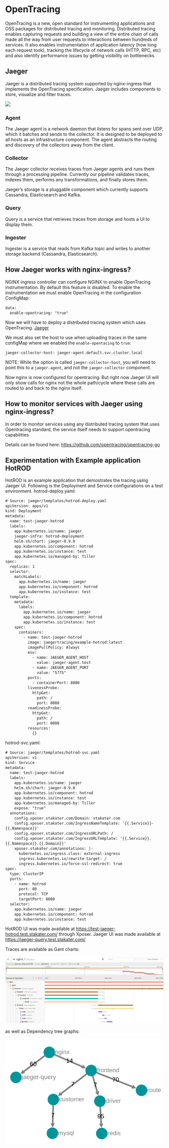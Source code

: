 # OpenTracing

OpenTracing is a new, open standard for instrumenting applications and OSS packages for distributed tracing and monitoring. Distributed tracing enables capturing requests and building a view of the entire chain of calls made all the way from user requests to interactions between hundreds of services. It also enables instrumentation of application latency (how long each request took), tracking the lifecycle of network calls (HTTP, RPC, etc) and also identify performance issues by getting visibility on bottlenecks.

## Jaeger

Jaeger is a distributed tracing system supported by nginx-ingress that implements the OpenTracing specification. Jaeger includes components to store, visualize and filter traces.

<img align="centre" src="https://www.jaegertracing.io/img/architecture.png">

### Agent
The Jaeger agent is a network daemon that listens for spans sent over UDP, which it batches and sends to the collector. It is designed to be deployed to all hosts as an infrastructure component. The agent abstracts the routing and discovery of the collectors away from the client.

### Collector
The Jaeger collector receives traces from Jaeger agents and runs them through a processing pipeline. Currently our pipeline validates traces, indexes them, performs any transformations, and finally stores them.

Jaeger’s storage is a pluggable component which currently supports Cassandra, Elasticsearch and Kafka.

### Query
Query is a service that retrieves traces from storage and hosts a UI to display them.

### Ingester
Ingester is a service that reads from Kafka topic and writes to another storage backend (Cassandra, Elasticsearch).

## How Jaeger works with nginx-ingress?
NGINX ingress controller can configure NGINX to enable OpenTracing instrumentation. By default this feature is disabled.
To enable the instrumentation we must enable OpenTracing in the configuration ConfigMap:
```
data:
  enable-opentracing: "true"
```

Now we will have to deploy a distributed tracing system which uses OpenTracing.
[Jaeger](https://github.com/jaegertracing/jaeger)

We must also set the host to use when uploading traces in the same configMap where we enabled the `enable-opentacing` to `true`:
```
jaeger-collector-host: jaeger-agent.default.svc.cluster.local
```
NOTE: While the option is called `jaeger-collector-host`, you will need to point this to a `jaeger-agent`, and not the `jaeger-collector` component.  

Now nginx is now configured for opentracing. But right now Jaeger UI will only show calls for nginx not the whole path/cycle where these calls are routed to and back to the nginx itself.

## How to monitor services with Jaeger using nginx-ingress?

In order to monitor services using any distributed tracing system that uses Opentracing standard, the service itself needs to support opentracing capabilities

Details can be found here: https://github.com/opentracing/opentracing-go

## Experimentation with Example application HotROD
HotROD is an example application that demostrates the tracing using Jaeger UI.
Following is the Deployment and Service configurations on a test environment.
hotrod-deploy.yaml:
```
# Source: jaeger/templates/hotrod-deploy.yaml
apiVersion: apps/v1
kind: Deployment
metadata:
  name: test-jaeger-hotrod
  labels:
    app.kubernetes.io/name: jaeger
    jaeger-infra: hotrod-deployment
    helm.sh/chart: jaeger-0.9.0
    app.kubernetes.io/component: hotrod
    app.kubernetes.io/instance: test
    app.kubernetes.io/managed-by: Tiller
spec:
  replicas: 1
  selector:
    matchLabels:
      app.kubernetes.io/name: jaeger
      app.kubernetes.io/component: hotrod
      app.kubernetes.io/instance: test
  template:
    metadata:
      labels:
        app.kubernetes.io/name: jaeger
        app.kubernetes.io/component: hotrod
        app.kubernetes.io/instance: test
    spec:
      containers:
        - name: test-jaeger-hotrod
          image: jaegertracing/example-hotrod:latest
          imagePullPolicy: Always
          env:
            - name: JAEGER_AGENT_HOST
              value: jaeger-agent.test
            - name: JAEGER_AGENT_PORT
              value: "5775"
          ports:
            - containerPort: 8080
          livenessProbe:
            httpGet:
              path: /
              port: 8080
          readinessProbe:
            httpGet:
              path: /
              port: 8080
          resources:
            {}
```
hotrod-svc.yaml:
```
# Source: jaeger/templates/hotrod-svc.yaml
apiVersion: v1
kind: Service
metadata:
  name: test-jaeger-hotrod
  labels:
    app.kubernetes.io/name: jaeger
    helm.sh/chart: jaeger-0.9.0
    app.kubernetes.io/component: hotrod
    app.kubernetes.io/instance: test
    app.kubernetes.io/managed-by: Tiller
    expose: "true"
  annotations:
    config.xposer.stakater.com/Domain: stakater.com
    config.xposer.stakater.com/IngressNameTemplate: '{{.Service}}-{{.Namespace}}'
    config.xposer.stakater.com/IngressURLPath: /
    config.xposer.stakater.com/IngressURLTemplate: '{{.Service}}.{{.Namespace}}.{{.Domain}}'
    xposer.stakater.com/annotations: |-
      kubernetes.io/ingress.class: external-ingress
      ingress.kubernetes.io/rewrite-target: /
      ingress.kubernetes.io/force-ssl-redirect: true
spec:
  type: ClusterIP
  ports:
    - name: hotrod
      port: 80
      protocol: TCP
      targetPort: 8080
  selector:
    app.kubernetes.io/name: jaeger
    app.kubernetes.io/component: hotrod
    app.kubernetes.io/instance: test
```

HotROD UI was made available at https://test-jaeger-hotrod.test.stakater.com/ through Xposer.
Jaeger UI was made available at https://jaeger-query.test.stakater.com/ 

Traces are available as Gant charts:

![broken image](../../diagrams/Jaeger-Gant.png)

 as well as Dependency tree graphs:

![broken image](../../diagrams/Jaeger-Dependency.png)